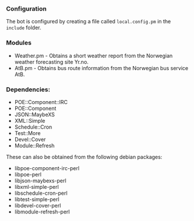 ### Configuration
The bot is configured by creating a file called `local.config.pm` in the
`include` folder.

### Modules
* Weather.pm - Obtains a short weather report from the Norwegian weather forecasting
  site Yr.no.
* AtB.pm - Obtains bus route information from the Norwegian bus service AtB.

### Dependencies:
* POE::Component::IRC
* POE::Component
* JSON::MaybeXS
* XML::Simple
* Schedule::Cron
* Test::More
* Devel::Cover
* Module::Refresh

These can also be obtained from the following debian packages:
* libpoe-component-irc-perl
* libpoe-perl
* libjson-maybexs-perl
* libxml-simple-perl
* libschedule-cron-perl
* libtest-simple-perl
* libdevel-cover-perl
* libmodule-refresh-perl
